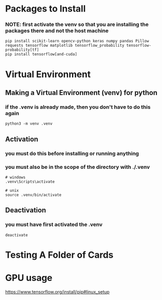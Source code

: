 
# Packages to Install
### NOTE: first activate the venv so that you are installing the packages there and not the host machine 
    pip install scikit-learn opencv-python keras numpy pandas Pillow requests tensorflow matplotlib tensorflow_probability tensorflow-probability[tf]
    pip install tensorflow[and-cuda]

# Virtual Environment 
## Making a Virtual Environment (venv) for python 
### if the .venv is already made, then you don't have to do this again
    python3 -m venv .venv

## Activation
### you must do this before installing or running anything
### you must also be in the scope of the directory with ./.venv
    # windows
    .venv\Scripts\activate
    
    # unix
    source .venv/bin/activate

## Deactivation
### you must have first activated the .venv
    deactivate

# Testing A Folder of Cards

# GPU usage
https://www.tensorflow.org/install/pip#linux_setup
